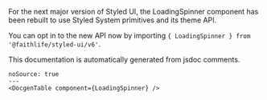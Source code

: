 For the next major version of Styled UI, the LoadingSpinner component has been rebuilt to use Styled System primitives and its theme API.

You can opt in to the new API now by importing `{ LoadingSpinner } from '@faithlife/styled-ui/v6'`.

This documentation is automatically generated from jsdoc comments.

```react
noSource: true
---
<DocgenTable component={LoadingSpinner} />
```
